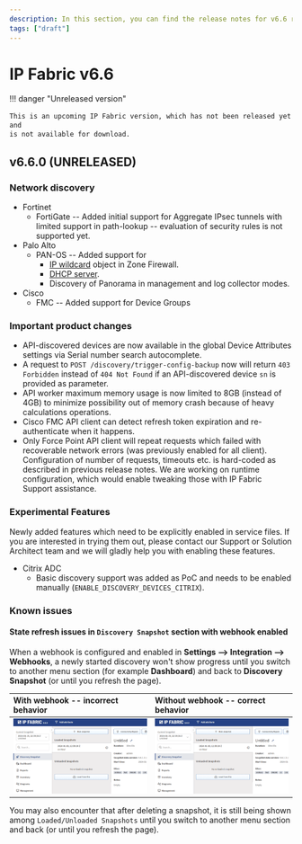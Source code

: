 ```yaml
---
description: In this section, you can find the release notes for v6.6 releases.
tags: ["draft"]
---
```


# IP Fabric v6.6

!!! danger "Unreleased version"

    This is an upcoming IP Fabric version, which has not been released yet and
    is not available for download.

## v6.6.0 (UNRELEASED)

### Network discovery

- Fortinet
  - FortiGate -- Added initial support for Aggregate IPsec tunnels with limited support in path-lookup -- evaluation of security rules is not supported yet.
- Palo Alto
  - PAN-OS -- Added support for
    - [IP wildcard](https://docs.paloaltonetworks.com/pan-os/9-1/pan-os-admin/policy/policy-objects) object in Zone Firewall.
    - [DHCP server](https://docs.paloaltonetworks.com/pan-os/9-1/pan-os-web-interface-help/network/network-dhcp/dhcp-server).
    - Discovery of Panorama in management and log collector modes.
- Cisco
  - FMC -- Added support for Device Groups

### Important product changes

- API-discovered devices are now available in the global Device Attributes settings via Serial number search autocomplete.
- A request to `POST /discovery/trigger-config-backup` now will return `403 Forbidden` instead of `404 Not Found` if an API-discovered device `sn` is provided as parameter.
- API worker maximum memory usage is now limited to 8GB (instead of 4GB) to minimize possibility out of memory crash because of heavy calculations operations.
- Cisco FMC API client can detect refresh token expiration and re-authenticate when it happens.
- Only Force Point API client will repeat requests which failed with recoverable network errors (was previously enabled for all client). Configuration of number of requests, timeouts etc. is hard-coded as described in previous release notes. We are working on runtime configuration, which would enable tweaking those with IP Fabric Support assistance.

### Experimental Features

Newly added features which need to be explicitly enabled in service files. If you are interested in trying them out, please contact our Support or Solution Architect team and we will gladly help you with enabling these features.

- Citrix ADC
  - Basic discovery support was added as PoC and needs to be enabled manually
    (`ENABLE_DISCOVERY_DEVICES_CITRIX`).

### Known issues

#### State refresh issues in `Discovery Snapshot` section with webhook enabled

When a webhook is configured and enabled in **Settings --> Integration -->
Webhooks**, a newly started discovery won't show progress until you switch to
another menu section (for example **Dashboard**) and back to **Discovery
Snapshot** (or until you refresh the page).

| With webhook -- incorrect behavior | Without webhook -- correct behavior |
| :--------------------------------- | :---------------------------------- |
| ![Incorrect](6.6_with_webhook.gif) | ![Correct](6.6_without_webhook.gif) |

You may also encounter that after deleting a snapshot, it is still being shown
among `Loaded/Unloaded Snapshots` until you switch to another menu section and
back (or until you refresh the page).
